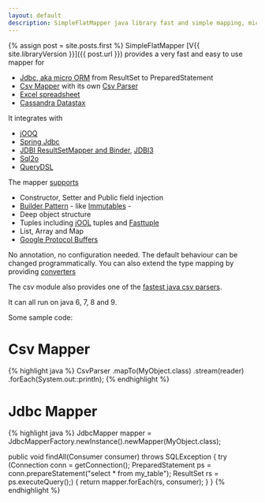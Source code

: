 ```yaml
---
layout: default
description: SimpleFlatMapper java library fast and simple mapping, micro orm, csv parser, csv mapper
---
```



{% assign post = site.posts.first %}
SimpleFlatMapper [V{{ site.libraryVersion }}]({{ post.url }}) provides a very fast and easy to use mapper for

 * [Jdbc, aka micro ORM](0102-getting-started-jdbc.html) from ResultSet to PreparedStatement
 * [Csv Mapper](0101-getting-started-csv.html#mapping-a-csv-to-an-object) with its own [Csv Parser](reading-a-csv-file) 
 * [Excel spreadsheet](0105-getting-started-poi.html)
 * [Cassandra Datastax](0103-getting-started-datastax.html)
 
It integrates with 
 * [jOOQ](0106-getting-started-jooq.html)
 * [Spring Jdbc](0104-getting-started-springjdbc.html)
 * [JDBI ResultSetMapper and Binder](0109-getting-started-jdbi.html), [JDBI3](0110-getting-started-jdbi3.html)
 * [Sql2o](0108-getting-started-sql2o.html)
 * [QueryDSL](0107-getting-started-querydsl.html)
 
The mapper [supports](0201-property-mapping.html)   
 * Constructor, Setter and Public field injection
 * [Builder Pattern](0201-property-mapping.html#builder-pattern) - like [Immutables](http://immutables.github.io/) -
 * Deep object structure
 * Tuples including [jOOL](https://github.com/jOOQ/jOOL) tuples and [Fasttuple](https://github.com/boundary/fasttuple)
 * List, Array and Map
 * [Google Protocol Buffers](0204-protobuf.html)
 
No annotation, no configuration needed. 
The default behaviour can be changed programmatically.
You can also extend the type mapping by providing [converters](0202-converters.html)

The csv module also provides one of the [fastest java csv parsers](12-csv-performance.html).

It can all run on java 6, 7, 8 and 9.

Some sample code:

# Csv Mapper
{% highlight java %}
CsvParser
    .mapTo(MyObject.class)
    .stream(reader)
    .forEach(System.out::println);
{% endhighlight %}

# Jdbc Mapper
{% highlight java %}
JdbcMapper<MyObject> mapper =
    JdbcMapperFactory.newInstance().newMapper(MyObject.class);

public void findAll(Consumer<MyObject> consumer) throws SQLException {
    try (Connection conn = getConnection();
        PreparedStatement ps = 
            conn.prepareStatement("select * from my_table");
        ResultSet rs = ps.executeQuery();) {
        return mapper.forEach(rs, consumer);
    }
}
{% endhighlight %}






 